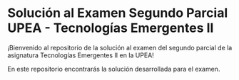 # Solución al Examen Segundo Parcial UPEA - Tecnologías Emergentes II

¡Bienvenido al repositorio de la solución al examen del segundo parcial de la asignatura Tecnologías Emergentes II en la UPEA!

En este repositorio encontrarás la solución desarrollada para el examen.
